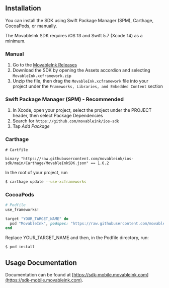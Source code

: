 ## Installation

You can install the SDK using Swift Package Manager (SPM), Carthage, CocoaPods, or manually.

The MovableInk SDK requires iOS 13 and Swift 5.7 (Xcode 14) as a minimum.

### Manual

1. Go to the [MovableInk Releases](https://github.com/movableink/ios-sdk/releases)
1. Download the SDK by opening the Assets accordion and selecting `MovableInk.xcframework.zip`
1. Unzip the file, then drag the `MovableInk.xcframework` file into your project under the `Frameworks, Libraries, and Embedded Content` section

### Swift Package Manager (SPM) - Recommended

1. In Xcode, open your project, select the project under the PROJECT header, then select Package Dependencies
1. Search for `https://github.com/movableink/ios-sdk`
1. Tap _Add Package_

### Carthage

```
# Cartfile

binary "https://raw.githubusercontent.com/movableink/ios-sdk/main/Carthage/MovableInkSDK.json" == 1.6.2
```

In the root of your project, run

```bash
$ carthage update --use-xcframeworks
```

### CocoaPods

```ruby
# Podfile
use_frameworks!

target "YOUR_TARGET_NAME" do
  pod "MovableInk", podspec: "https://raw.githubusercontent.com/movableink/ios-sdk/1.6.2/MovableInk.podspec"
end
```

Replace YOUR_TARGET_NAME and then, in the Podfile directory, run:

```bash
$ pod install
```

## Usage Documentation

Documentation can be found at [https://sdk-mobile.movableink.com](https://sdk-mobile.movableink.com).
